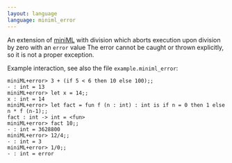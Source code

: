 ```yaml
---
layout: language
language: miniml_error
---
```

An extension of [miniML](../miniml) with division which aborts execution upon division by
zero with an `error` value The error cannot be caught or thrown explicitly, so it is not a
proper exception.

Example interaction, see also the file `example.miniml_error`:

    miniML+error> 3 + (if 5 < 6 then 10 else 100);;
    - : int = 13
    miniML+error> let x = 14;;
    x : int = 14
    miniML+error> let fact = fun f (n : int) : int is if n = 0 then 1 else n * f (n-1);;
    fact : int -> int = <fun>
    miniML+error> fact 10;;
    - : int = 3628800
    miniML+error> 12/4;;
    - : int = 3
    miniML+error> 1/0;;
    - : int = error
